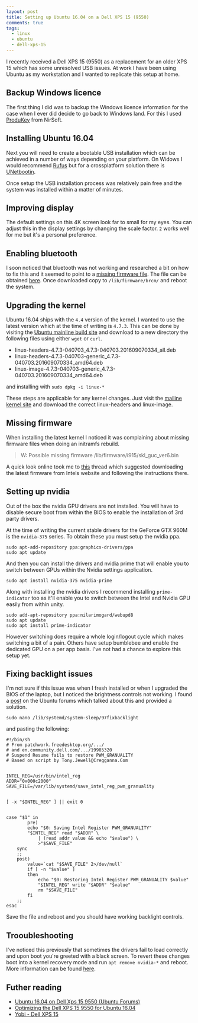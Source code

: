 ```yaml
---
layout: post
title: Setting up Ubuntu 16.04 on a Dell XPS 15 (9550)
comments: true
tags:
  - linux
  - ubuntu
  - dell-xps-15
---
```


I recently received a Dell XPS 15 (9550) as a replacement for an older XPS 15 which has some unresolved USB issues. At work I have been using Ubuntu as my workstation and I wanted to replicate this setup at home.

## Backup Windows licence

The first thing I did was to backup the Windows licence information for the case when I ever did decide to go back to Windows land. For this I used [ProduKey][1] from NirSoft.

## Installing Ubuntu 16.04

Next you will need to create a bootable USB installation which can be achieved in a number of ways depending on your platform. On Widows I would recommend [Rufus][7] but for a crossplatform solution there is [UNetbootin][8].

Once setup the USB installation process was relatively pain free and the system was installed within a matter of minutes.

## Improving display

The default settings on this 4K screen look far to small for my eyes. You can adjust this in the display settings by changing the scale factor. `2` works well for me but it's a personal preference.

## Enabling bluetooth

I soon noticed that bluetooth was not working and researched a bit on how to fix this and it seemed to point to a [missing firmware file][0]. The file can be obtained [here][5]. Once downloaded copy to `/lib/firmware/brcm/` and reboot the system.

## Upgrading the kernel

Ubuntu 16.04 ships with the `4.4` version of the kernel. I wanted to use the latest version which at the time of writing is `4.7.3`. This can be done by visiting the [Ubuntu mainline build site][9] and download to a new directory the following files using either `wget` or `curl`.

- linux-headers-4.7.3-040703_4.7.3-040703.201609070334_all.deb
- linux-headers-4.7.3-040703-generic_4.7.3-040703.201609070334_amd64.deb
- linux-image-4.7.3-040703-generic_4.7.3-040703.201609070334_amd64.deb

and installing with `sudo dpkg -i linux-*`

These steps are applicable for any kernel changes. Just visit the [mailine kernel site][12] and download the correct linux-headers and linux-image.

## Missing firmware

When installing the latest kernel I noticed it was complaining about missing firmware files when doing an initramfs rebuild.

> W: Possible missing firmware /lib/firmware/i915/skl_guc_ver6.bin

A quick look online took me to [this][10] thread which suggested downloading the latest firmware from Intels website and following the instructions there.

## Setting up nvidia

Out of the box the nvidia GPU drivers are not installed. You will have to disable secure boot from within the BIOS to enable the installation of 3rd party drivers.

At the time of writing the current stable drivers for the GeForce GTX 960M is the `nvidia-375` series. To obtain these you must setup the nvidia ppa.

```
sudo apt-add-repository ppa:graphics-drivers/ppa
sudo apt update
```

And then you can install the drivers and nvidia prime that will enable you to switch between GPUs within the Nvidia settings application.

```
sudo apt install nvidia-375 nvidia-prime
```

Along with installing the nvidia drivers I recommend installing `prime-indicator` too as it'll enable you to switch between the Intel and Nvidia GPU easily from within unity.

```
sudo add-apt-repository ppa:nilarimogard/webupd8
sudo apt update
sudo apt install prime-indicator
```
However switching does require a whole login/logout cycle which makes switching a bit of a pain. Others have setup bumblebee and enable the dedicated GPU on a per app basis. I've not had a chance to explore this setup yet.

## Fixing backlight issues

I'm not sure if this issue was when I fresh installed or when I upgraded the BIOS of the laptop, but I noticed the brightness controls not working. I found a [post][11] on the Ubuntu forums which talked about this and provided a solution.

 ```
sudo nano /lib/systemd/system-sleep/97fixbacklight
```

 and pasting the following:

```
#!/bin/sh
# From patchwork.freedesktop.org/.../
# and en.community.dell.com/.../19985320
# Suspend Resume fails to restore PWM_GRANUALITY
# Based on script by Tony.Jewell@Cregganna.Com


INTEL_REG=/usr/bin/intel_reg
ADDR="0x000c2000"
SAVE_FILE=/var/lib/systemd/save_intel_reg_pwm_granuality


[ -x "$INTEL_REG" ] || exit 0


case "$1" in
        pre)
        echo "$0: Saving Intel Register PWM_GRANUALITY"
        "$INTEL_REG" read "$ADDR" \
            | (read addr value && echo "$value") \
            >"$SAVE_FILE"
    sync
    ;;
    post)
        value=`cat "$SAVE_FILE" 2>/dev/null`
        if [ -n "$value" ]
        then
            echo "$0: Restoring Intel Register PWM_GRANUALITY $value"
            "$INTEL_REG" write "$ADDR" "$value"
            rm "$SAVE_FILE"
        fi
    ;;
esac
```

Save the file and reboot and you should have working backlight controls.

## Trooubleshooting

I've noticed this previously that sometimes the drivers fail to load correctly and upon boot you're greeted with a black screen. To revert these changes boot into a kernel recovery mode and run `apt remove nvidia-*` and reboot. More information can be found [here][6].

## Futher reading

- [Ubuntu 16.04 on Dell Xps 15 9550 (Ubuntu Forums)][0]
- [Optimizing the Dell XPS 15 9550 for Ubuntu 16.04][4]
- [Yobi - Dell XPS 15][3]


[0]: https://ubuntuforums.org/showthread.php?t=2317843
[1]: http://www.nirsoft.net/utils/product_cd_key_viewer.html
[3]: http://wiki.yobi.be/wiki/Laptop_Dell_XPS_15
[4]: http://seb.mamessier.com/dell-xps-15-9550-ubuntu-16-04
[5]: https://www.dropbox.com/s/8goc4omhnzxij93/BCM-0a5c-6410.hcd?dl=0
[6]: http://askubuntu.com/a/163808/9543
[7]: https://rufus.akeo.ie/
[8]: https://unetbootin.github.io/
[9]: http://kernel.ubuntu.com/~kernel-ppa/mainline/v4.7.3/
[10]: http://askubuntu.com/a/811487/9543
[11]: https://ubuntuforums.org/showthread.php?t=2317843&page=11&p=13546756#post13546756
[12]: http://kernel.ubuntu.com/~kernel-ppa/mainline
